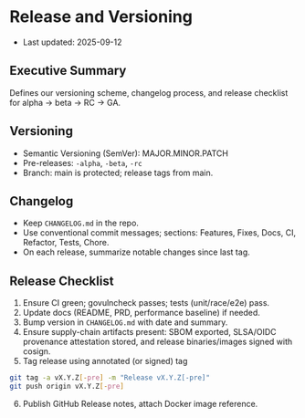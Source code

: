 # Release and Versioning

- Last updated: 2025-09-12

## Executive Summary

Defines our versioning scheme, changelog process, and release checklist for alpha → beta → RC → GA.

## Versioning

- Semantic Versioning (SemVer): MAJOR.MINOR.PATCH
- Pre-releases: `-alpha`, `-beta`, `-rc`
- Branch: main is protected; release tags from main.

## Changelog

- Keep `CHANGELOG.md` in the repo.
- Use conventional commit messages; sections: Features, Fixes, Docs, CI, Refactor, Tests, Chore.
- On each release, summarize notable changes since last tag.

## Release Checklist

1) Ensure CI green; govulncheck passes; tests (unit/race/e2e) pass.
2) Update docs (README, PRD, performance baseline) if needed.
3) Bump version in `CHANGELOG.md` with date and summary.
4) Ensure supply-chain artifacts present: SBOM exported, SLSA/OIDC provenance attestation stored, and release binaries/images signed with cosign.
5) Tag release using annotated (or signed) tag

```bash
git tag -a vX.Y.Z[-pre] -m "Release vX.Y.Z[-pre]"
git push origin vX.Y.Z[-pre]
```

6) Publish GitHub Release notes, attach Docker image reference.
